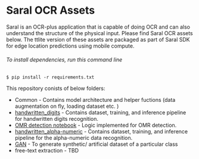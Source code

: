 # Saral OCR Assets

Saral is an OCR-plus application that is capable of doing OCR and can also understand the structure of the physical input. Please find Saral OCR assets below. The ttlite version of these assets are packaged as part of Saral SDK for edge location predictions using mobile compute. 

###### To install dependencies, run this command line
``
$ pip install -r requirements.txt 
``

This repository conists of below folders:
- Common - Contains model architecture and helper fuctions (data augmentation on fly, loading dataset etc. )
- [handwritten_digits](https://github.com/Sunbird-Saral/react-native-saral-sdk/tree/enhancement/ml_folder_struct/ml_models/handwritten_digits) - Contains dataset, training, and inference pipeline for handwritten digits recognition.
- [OMR detection notebook](https://github.com/Sunbird-Saral/Project-Saral/blob/v1-develop/models/v1.5/omr_predictions.ipynb) - Logic implemented for OMR detection.
- [handwritten_alpha-numeric](https://github.com/Sunbird-Saral/react-native-saral-sdk/tree/enhancement/ml_folder_struct/ml_models/handwritten_alpha-numeric) - Contains dataset, training, and inference pipeline for the alpha-numeric data recognition.
- [GAN](https://github.com/Sunbird-Saral/react-native-saral-sdk/tree/enhancement/ml_folder_struct/ml_models/GAN) - To generate synthetic/ artificial dataset of a particular class
- free-text extraction - TBD
